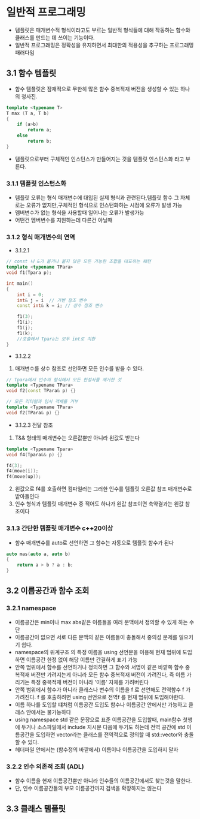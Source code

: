 # 일반적 프로그래밍
- 템플릿은 매개변수적 형식이라고도 부르는 일반적 형식들에 대해 작동하는 함수와 클래스를 만드는 데 쓰이는 기능이다.
- 일반적 프로그래밍은 정확성을 유지하면서 최대한의 적용성을 추구하는 프로그래밍 패러다임

## 3.1 함수 템플릿
- 함수 템플릿은 잠재적으로 무한히 많은 함수 중복적재 버전을 생성할 수 있는 하나의 청사진.
```cpp
template <typename T>
T max (T a, T b)
{
    if (a>b)
        return a;
    else 
        return b;
}
```
- 템플릿으로부터 구체적인 인스턴스가 만들어지는 것을 템플릿 인스턴스화 라고 부른다.

### 3.1.1 템플릿 인스턴스화
- 템플릿 오류는 형식 매개변수에 대입된 실제 형식과 관련된다,템플릿 함수 그 자체로는 오류가 없지만,구체적인 형식으로 인스턴화하는 시점에 오류가 발생 가능
- 멤버변수가 없는 형식을 사용할때 일어나는 오류가 발생가능
- 어떤건 멤버변수를 지원하는데 다른건 아닐때

### 3.1.2 형식 매개변수의 연역
- 3.1.2.1
```cpp
// const 나 &가 붙거나 붙지 않은 모든 가능한 조합을 대표하는 패턴
template <typename TPara>
void f1(Tpara p);

int main()
{
    int i = 0;
    int& j = i  // 가변 참조 변수
    const int& k = i; // 상수 참조 변수

    f1(3);
    f1(i);
    f1(j);
    f1(k);
    //호출에서 Tpara는 모두 int로 치환
}
```

- 3.1.2.2
1. 매개변수를 상수 참조로 선언하면 모든 인수를 받을 수 있다.
```cpp
// Tpara에서 인수의 형식에서 모든 한정사를 제거한 것
template <Typename TPara>
void f2(const TPara& p) {}
``` 
```cpp
// 모든 리터럴과 임시 객체를 거부
template <Typename TPara>
void f2(TPara& p) {}
``` 
- 3.1.2.3 전달 참조
1. T&& 형태의 매개변수는 오른값뿐만 아니라 왼값도 받는다
```cpp
template <Typename Tpara>
void f4(Tpara&& p) {}

f4(3);
f4(move(i));
f4(move(up));
```
2. 왼값으로 f4를 호출하면 컴파일러는 그러한 인수를 템플릿 오른값 참조 매개변수로 받아들인다
3. 인수 형식과 템플릿 매개변수 중 적어도 하나가 왼값 참조이면 축약결과는 왼값 참조이다

### 3.1.3 간단한 템플릿 매개변수 c++20이상
- 함수 매개변수를 auto로 선언하면 그 함수는 자동으로 템플릿 함수가 된다
```cpp
auto mas(auto a, auto b)
{
    return a > b ? a : b;
}
```

## 3.2 이름공간과 함수 조회

### 3.2.1 namespace
- 이름공간은 min이나 max abs같은 이름들을 여러 문맥에서 정의할 수 있게 하는 수단
- 이름공간이 없으면 서로 다른 문맥의 같은 이름들이 충돌해서 중의성 문제를 일으키기 쉽다.
- namespace의 위계구조 의 특정 이름을 using 선언문을 이용해 현재 범위에 도입하면 이름공간 한정 없이 해당 이름만 간결하게 표기 가능
- 안쪽 범위에서 함수를 선언하거나 정의하면 그 함수와 서명이 같은 바깥쪽 함수 중복적재 버전만 가려지는게 아니라 모든 함수 중복적재 버전이 가려진다, 즉 이름 가리기는 특정 중복적재 버전이 아니라 '이름' 자체를 가려버린다
- 안쪽 범위에서 함수가 아니라 클래스나 변수의 이름을 f 로 선언해도 전역함수 f 가 가려진다. f 를 호출하려면 using 선언으로 전역f 를 현재 범위에 도입해야한다.
- 이름 하나를 도입할 떄처럼 이름공간 도입도 함수나 이름공간 안에서만 가능하고 클래스 안에서는 불가능하다
- using namespace std 같은 문장으로 표준 이름공간을 도입할때, main함수 첫행에 두거나 소스파일에서 include 지시문 다음에 두기도 하는데
전역 공간에 std 이름공간을 도입하면 vector라는 클래스를 전역적으로 정의할 때 std::vector와 충돌 할 수 있다.
- 헤더파일 안에서는 (함수정의 바깥에서) 이름이나 이름공간을 도입하지 말자

### 3.2.2 인수 의존적 조회 (ADL)
- 함수 이름을 현재 이름공간뿐만 아니라 인수들의 이름공간에서도 찾는것을 말한다.
- 단, 인수 이름공간들의 부모 이름공간까지 검색을 확장하지는 않는다

## 3.3 클래스 템플릿